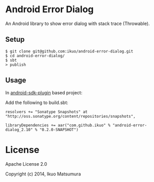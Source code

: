 # Android Error Dialog
An Android library to show error dialog with stack trace (Throwable).

## Setup
```
$ git clone git@github.com:ikuo/android-error-dialog.git
$ cd android-error-dialog/
$ sbt
> publish
```

## Usage
In [android-sdk-plugin](https://github.com/pfn/android-sdk-plugin) based project:

Add the following to build.sbt:
```
resolvers += "Sonatype Snapshots" at "http://oss.sonatype.org/content/repositories/snapshots",

libraryDependencies += aar("com.github.ikuo" % "android-error-dialog_2.10" % "0.2.0-SNAPSHOT")
```

# License
Apache License 2.0

Copyright (c) 2014, Ikuo Matsumura
